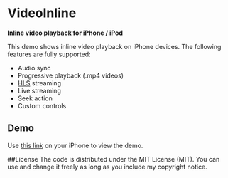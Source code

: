 # VideoInline
**Inline video playback for iPhone / iPod**

This demo shows inline video playback on iPhone devices. The following features are fully supported:
* Audio sync
* Progressive playback (.mp4 videos)
* [HLS](https://developer.apple.com/streaming/) streaming
* Live streaming
* Seek action
* Custom controls

## Demo
Use [this link](http://amirch1.github.io/VideoInline/) on your iPhone to view the demo.

##License
The code is distributed under the MIT License (MIT). You can use and change it freely as long as you include my copyright notice.
